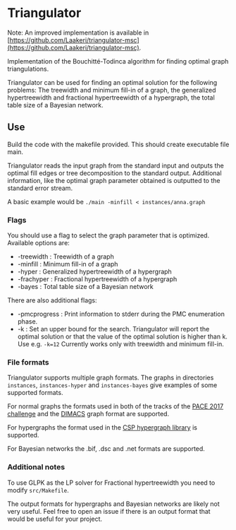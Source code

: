 # Triangulator
Note: An improved implementation is available in [https://github.com/Laakeri/triangulator-msc](https://github.com/Laakeri/triangulator-msc).

Implementation of the Bouchitté-Todinca algorithm for finding optimal graph triangulations.

Triangulator can be used for finding an optimal solution for the following problems: The treewidth and minimum fill-in of a graph, the generalized hypertreewidth and fractional hypertreewidth of a hypergraph, the total table size of a Bayesian network.


## Use
Build the code with the makefile provided. This should create executable file main.

Triangulator reads the input graph from the standard input and outputs the optimal fill edges or tree decomposition to the standard output. Additional information, like the optimal graph parameter obtained is outputted to the standard error stream.

A basic example would be `./main -minfill < instances/anna.graph`

### Flags
You should use a flag to select the graph parameter that is optimized. Available options are:
* -treewidth : Treewidth of a graph
* -minfill : Minimum fill-in of a graph
* -hyper : Generalized hypertreewidth of a hypergraph
* -frachyper : Fractional hypertreewidth of a hypergraph
* -bayes : Total table size of a Bayesian network

There are also additional flags:
* -pmcprogress : Print information to stderr during the PMC enumeration phase.
* -k : Set an upper bound for the search. Triangulator will report the optimal solution or that the value of the optimal solution is higher than k. Use e.g. `-k=12` Currently works only with treewidth and minimum fill-in.

### File formats
Triangulator supports multiple graph formats. The graphs in directories `instances`, `instances-hyper` and `instances-bayes` give examples of some supported formats.

For normal graphs the formats used in both of the tracks of the [PACE 2017 challenge](https://pacechallenge.wordpress.com/2016/12/01/announcing-pace-2017/) and the [DIMACS](http://prolland.free.fr/works/research/dsat/dimacs.html) graph format are supported.

For hypergraphs the format used in the [CSP hypergraph library](https://www.dbai.tuwien.ac.at/proj/hypertree/downloads.html) is supported.

For Bayesian networks the .bif, .dsc and .net formats are supported.

### Additional notes
To use GLPK as the LP solver for Fractional hypertreewidth you need to modify `src/Makefile`.

The output formats for hypergraphs and Bayesian networks are likely not very useful. Feel free to open an issue if there is an output format that would be useful for your project.

